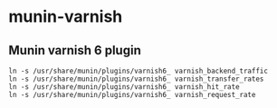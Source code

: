 # munin-varnish
## Munin varnish 6 plugin

```
ln -s /usr/share/munin/plugins/varnish6_ varnish_backend_traffic
ln -s /usr/share/munin/plugins/varnish6_ varnish_transfer_rates
ln -s /usr/share/munin/plugins/varnish6_ varnish_hit_rate
ln -s /usr/share/munin/plugins/varnish6_ varnish_request_rate
```
